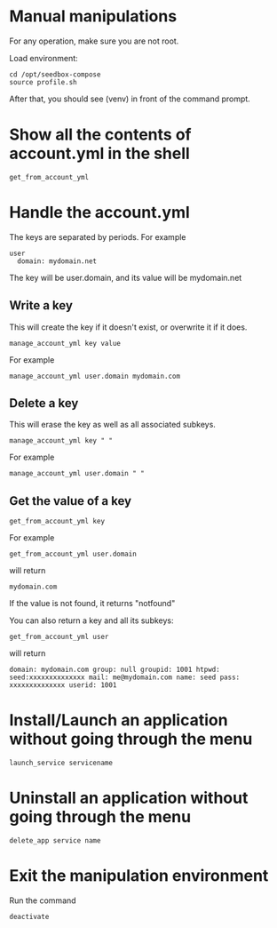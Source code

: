 # Manual manipulations

For any operation, make sure you are not root.

Load environment:
```
cd /opt/seedbox-compose
source profile.sh
```

After that, you should see (venv) in front of the command prompt.


# Show all the contents of account.yml in the shell
```
get_from_account_yml
```

# Handle the account.yml

The keys are separated by periods. For example
```
user
  domain: mydomain.net
```

The key will be user.domain, and its value will be mydomain.net

## Write a key
This will create the key if it doesn't exist, or overwrite it if it does.

```
manage_account_yml key value
```
For example
```
manage_account_yml user.domain mydomain.com
```

## Delete a key
This will erase the key as well as all associated subkeys.

```
manage_account_yml key " "
```
For example
```
manage_account_yml user.domain " "
```

## Get the value of a key

```
get_from_account_yml key
```
For example
```
get_from_account_yml user.domain
```
will return
```
mydomain.com
```
If the value is not found, it returns "notfound"

You can also return a key and all its subkeys:
```
get_from_account_yml user
```
will return
```
domain: mydomain.com group: null groupid: 1001 htpwd: seed:xxxxxxxxxxxxxx mail: me@mydomain.com name: seed pass: xxxxxxxxxxxxxx userid: 1001
```

# Install/Launch an application without going through the menu

```
launch_service servicename
```
# Uninstall an application without going through the menu
```
delete_app service name
```
# Exit the manipulation environment

Run the command
```
deactivate
```